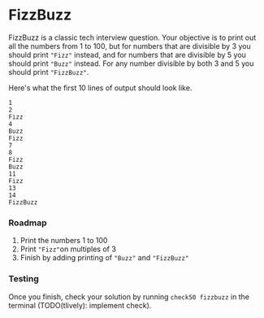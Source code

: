# FizzBuzz

FizzBuzz is a classic tech interview question. Your objective is to
print out all the numbers from 1 to 100, but for numbers that are
divisible by 3 you should print `"Fizz"` instead, and for numbers that
are divisible by 5 you should print `"Buzz"` instead. For any number
divisible by both 3 and 5 you should print `"FizzBuzz"`.

Here's what the first 10 lines of output should look like.

```
1
2
Fizz
4
Buzz
Fizz
7
8
Fizz
Buzz
11
Fizz
13
14
FizzBuzz
```

### Roadmap

1. Print the numbers 1 to 100
2. Print `"Fizz"`on multiples of 3
3. Finish by adding printing of `"Buzz"` and `"FizzBuzz"`

### Testing

Once you finish, check your solution by running `check50 fizzbuzz` in the terminal (TODO(tlively): implement check).
